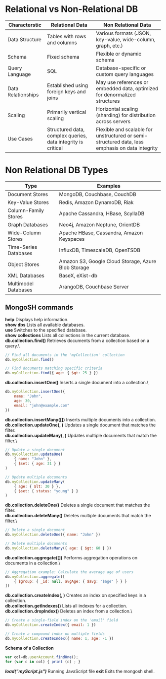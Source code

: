 


# Relational vs Non-Relational DB

| Characterstic    | Relational Data | Non Relational Data
| -------- | ------- | ------- |
| Data Structure  | Tables with rows and columns    | Various formats (JSON, key-value, wide-column, graph, etc.) | 
| Schema  | Fixed schema    | Flexible or dynamic schema | 
|  Query Language |  SQL | Database-specific or custom query languages |
|  Data Relationships | Established using foreign keys and joins   |   May use references or embedded data, optimized for denormalized structures  |
|  Scaling |  Primarily vertical scaling  |   Horizontal scaling (sharding) for distribution across servers  |
| Use Cases  |  Structured data, complex queries, data integrity is critical  |   Flexible and scalable for unstructured or semi-structured data, less emphasis on data integrity  |

# Non Relational DB Types

| Type    | Examples | 
| -------- | ------- |
| Document Stores  | MongoDB, Couchbase, CouchDB   |
| Key-Value Stores  |   Redis, Amazon DynamoDB, Riak |
| Column-Family Stores  |  Apache Cassandra, HBase, ScyllaDB  |
| Graph Databases   |  Neo4j, Amazon Neptune, OrientDB  |
| Wide-Column Stores  | Apache HBase, Cassandra, Amazon Keyspaces   |
|  Time-Series Databases |  InfluxDB, TimescaleDB, OpenTSDB |
| Object Stores  |   Amazon S3, Google Cloud Storage, Azure Blob Storage |
|  XML Databases |  BaseX, eXist-db  |
| Multimodel Databases  | ArangoDB, Couchbase Server   |



## MongoSH commands
**help**	Displays help information.\
**show dbs**	Lists all available databases.\
**use <database>**	Switches to the specified database.\
**show collections**	Lists all collections in the current database.\
**db.collection.find(<query>)**	Retrieves documents from a collection based on a query.\
```js
// Find all documents in the 'myCollection' collection
db.myCollection.find()

// Find documents matching specific criteria
db.myCollection.find({ age: { $gt: 25 } })

```
**db.collection.insertOne(<document>)**	Inserts a single document into a collection.\
```js
db.myCollection.insertOne({
    name: "John",
    age: 30,
    email: "john@example.com"
})
```

**db.collection.insertMany([<documents>])**	Inserts multiple documents into a collection.\
**db.collection.updateOne(<filter>, <update>)**	Updates a single document that matches the filter.\
**db.collection.updateMany(<filter>, <update>)**	Updates multiple documents that match the filter.\
```js
// Update a single document
db.myCollection.updateOne(
    { name: "John" },
    { $set: { age: 31 } }
)

// Update multiple documents
db.myCollection.updateMany(
    { age: { $lt: 30 } },
    { $set: { status: "young" } }
)

```
**db.collection.deleteOne(<filter>)**	Deletes a single document that matches the filter.\
**db.collection.deleteMany(<filter>)**	Deletes multiple documents that match the filter.\
```js
// Delete a single document
db.myCollection.deleteOne({ name: "John" })

// Delete multiple documents
db.myCollection.deleteMany({ age: { $gt: 60 } })

```
**db.collection.aggregate([<pipeline>])**	Performs aggregation operations on documents in a collection.\
```js
// Aggregation example: Calculate the average age of users
db.myCollection.aggregate([
    { $group: { _id: null, avgAge: { $avg: "$age" } } }
])

```
**db.collection.createIndex(<keys>, <options>)**	Creates an index on specified keys in a collection.\
**db.collection.getIndexes()**	Lists all indexes for a collection.\
**db.collection.dropIndex(<indexName>)**	Deletes an index from a collection.\
```js
// Create a single-field index on the 'email' field
db.myCollection.createIndex({ email: 1 })

// Create a compound index on multiple fields
db.myCollection.createIndex({ name: 1, age: -1 })

```
**Schema of a Collection**
```js
var col=db.userAccount.findOne();
for (var c in col) { print (c) ; }
```

***load("myScript.js")*** Running JavaScript file
**exit**	Exits the mongosh shell.








```js

```
```js

```
```js

```
```js

```
```js

```
```js

```
```js

```
```js

```
```js

```



 




